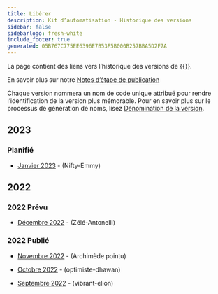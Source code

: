 ```yaml
---
title: Libérer
description: Kit d’automatisation - Historique des versions
sidebar: false
sidebarlogo: fresh-white
include_footer: true
generated: 05B767C775EE6396E7B53F5B000B257BBA5D2F7A
---
```


La page contient des liens vers l’historique des versions de {{<product-name>}}.

En savoir plus sur notre [Notes d’étape de publication](/fr/releases/milestones)

Chaque version nommera un nom de code unique attribué pour rendre l’identification de la version plus mémorable. Pour en savoir plus sur le processus de génération de noms, lisez [Dénomination de la version](/fr/releases/naming).

## 2023

### Planifié

- [Janvier 2023](/fr/releases/january-2023) - (Nifty-Emmy)

## 2022

### 2022 Prévu

- [Décembre 2022](/fr/releases/december-2022) - (Zélé-Antonelli)

### 2022 Publié

- [Novembre 2022](/fr/releases/november-2022) - (Archimède pointu)

- [Octobre 2022](/fr/releases/october-2022) - (optimiste-dhawan)

- [Septembre 2022](/fr/releases/september-2022) - (vibrant-elion)
